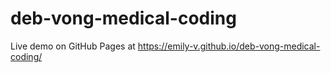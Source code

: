 # deb-vong-medical-coding

Live demo on GitHub Pages at https://emily-v.github.io/deb-vong-medical-coding/
